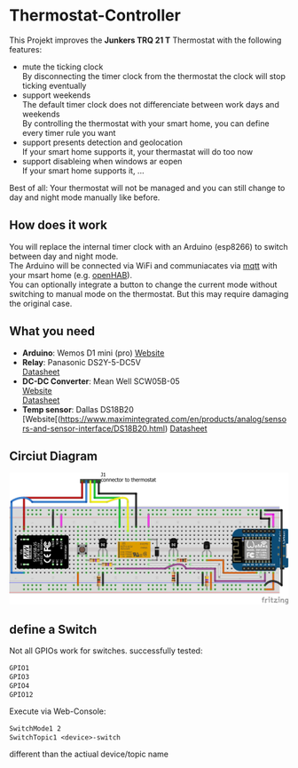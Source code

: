 # Thermostat-Controller

This Projekt improves the **Junkers TRQ 21 T** Thermostat with the following features:

* mute the ticking clock  
  By disconnecting the timer clock from the thermostat the clock will stop ticking eventually
* support weekends  
  The default timer clock does not differenciate between work days and weekends  
  By controlling the thermostat with your smart home, you can define every timer rule you want
* support presents detection and geolocation  
  If your smart home supports it, your thermastat will do too now
* support disableing when windows ar eopen  
  If your smart home supports it, ...

Best of all: Your thermostat will not be managed and you can still change to day and night mode manually like before.

## How does it work

You will replace the internal timer clock with an Arduino (esp8266) to switch between day and night mode.  
The Arduino will be connected via WiFi and communiacates via [mqtt](http://mqtt.org/) with your msart home (e.g. [openHAB](http://www.openhab.org/)).  
You can optionally integrate a button to change the current mode without switching to manual mode on the thermostat. But this may require damaging the original case.

## What you need


* **Arduino**: Wemos D1 mini (pro) 
  [Website](https://www.wemos.cc/product/d1-mini-pro.html)
* **Relay**: Panasonic DS2Y-5-DC5V  
  [Datasheet](https://www3.panasonic.biz/ac/e_download/control/relay/signal/catalog/mech_eng_ds2y.pdf)
* **DC-DC Converter**: Mean Well SCW05B-05  
  [Website](https://www.meanwell-web.com/en/product-info/dc-dc-converter/pcb/4-10-w/scw05/product/SCW05B-05)  
  [Datasheet](https://www.meanwell-web.com/en/download_datasheet.php?products_id=SCW05B-05&type=3)
* **Temp sensor**: Dallas DS18B20  
  [Website[(https://www.maximintegrated.com/en/products/analog/sensors-and-sensor-interface/DS18B20.html)
  [Datasheet](https://datasheets.maximintegrated.com/en/ds/DS18B20.pdf)

## Circiut Diagram
  
![breakboard][breakboard]
  
## define a Switch

Not all GPIOs work for switches.
successfully tested:

```
GPIO1
GPIO3
GPIO4
GPIO12
```

Execute via Web-Console:
```
SwitchMode1 2
SwitchTopic1 <device>-switch
```

different than the actiual device/topic name




[breakboard]: Thermostat-Controller_bb.png "breakboard view"